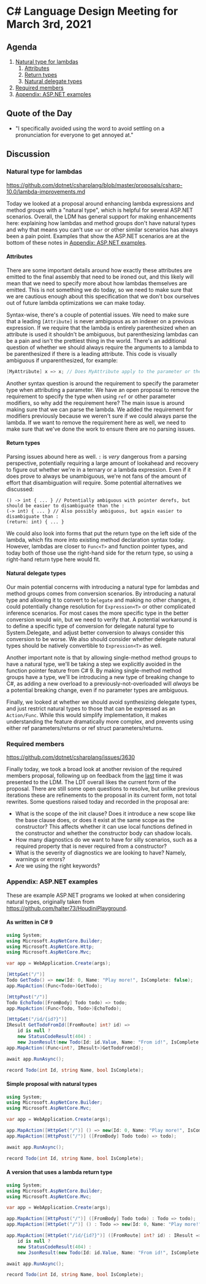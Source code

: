 # C# Language Design Meeting for March 3rd, 2021

## Agenda

1. [Natural type for lambdas](#natural-type-for-lambdas)
    1. [Attributes](#attributes)
    2. [Return types](#return-types)
    3. [Natural delegate types](#natural-delegate-types)
2. [Required members](#required-members)
3. [Appendix: ASP.NET examples](#appendix-aspnet-examples)

## Quote of the Day

- "I specifically avoided using the word to avoid settling on a pronunciation for everyone to get annoyed at."

## Discussion

### Natural type for lambdas

https://github.com/dotnet/csharplang/blob/master/proposals/csharp-10.0/lambda-improvements.md

Today we looked at a proposal around enhancing lambda expressions and method groups with a "natural type", which is helpful for several
ASP.NET scenarios. Overall, the LDM has general support for making enhancements here: explaining how lambdas and method groups don't have
natural types and why that means you can't use `var` or other similar scenarios has always been a pain point. Examples that show the
ASP.NET scenarios are at the bottom of these notes in [Appendix: ASP.NET examples](#appendix-aspnet-examples).

#### Attributes

There are some important details around how exactly these attributes are emitted to the final assembly that need to be ironed out, and this
likely will mean that we need to specify more about how lambdas themselves are emitted. This is not something we do today, so we need to make
sure that we are cautious enough about this specification that we don't box ourselves out of future lambda optimizations we can make today.

Syntax-wise, there's a couple of potential issues. We need to make sure that a leading `[Attribute]` is never ambiguous as an indexer on a
previous expression. If we require that the lambda is entirely parenthesized when an attribute is used it shouldn't be ambiguous, but
parenthesizing lambdas can be a pain and isn't the prettiest thing in the world. There's an additional question of whether we should always
require the arguments to a lambda to be parenthesized if there is a leading attribute. This code is visually ambiguous if unparenthesized,
for example:

```cs
[MyAttribute] x => x; // Does MyAttribute apply to the parameter or the entire lambda?
```

Another syntax question is around the requirement to specify the parameter type when attributing a parameter. We have an open proposal to
remove the requirement to specify the type when using `ref` or other parameter modifiers, so why add the requirement here? The main issue
is around making sure that we can parse the lambda. We added the requirement for modifiers previously because we weren't sure if we could
always parse the lambda. If we want to remove the requirement here as well, we need to make sure that we've done the work to ensure there
are no parsing issues.

#### Return types

Parsing issues abound here as well. `:` is _very_ dangerous from a parsing perspective, potentially requiring a large amount of lookahead and
recovery to figure out whether we're in a ternary or a lambda expression. Even if it does prove to always be unambiguous, we're not fans of
the amount of effort that disambiguation will require. Some potential alternatives we discussed:

```
() -> int { ... } // Potentially ambiguous with pointer derefs, but should be easier to disambiguate than the :
(-> int) { ... } // Also possibly ambiguous, but again easier to disambiguate than :
(return: int) { ... }
```

We could also look into forms that put the return type on the left side of the lambda, which fits more into existing method declaration
syntax today. However, lambdas are closer to `Func<T>` and function pointer types, and today both of those use the right-hand side for the
return type, so using a right-hand return type here would fit.

#### Natural delegate types

Our main potential concerns with introducing a natural type for lambdas and method groups comes from conversion scenarios. By introducing
a natural type and allowing it to convert to `Delegate` and making no other changes, it could potentially change resolution for `Expression<T>`
or other complicated inference scenarios. For most cases the more specific type in the better conversion would win, but we need to verify
that. A potential workaround is to define a specific type of conversion for delegate natural type to System.Delegate, and adjust better
conversion to always consider this conversion to be worse. We also should consider whether delegate natural types should be natively
convertible to `Expression<T>` as well.

Another important note is that by allowing single-method method groups to have a natural type, we'll be taking a step we explicitly avoided
in the function pointer feature from C# 9. By making single-method method groups have a type, we'll be introducing a new type of breaking
change to C#, as adding a new overload to a previously-not-overloaded will _always_ be a potential breaking change, even if no parameter
types are ambiguous.

Finally, we looked at whether we should avoid synthesizing delegate types, and just restrict natural types to those that can be expressed
as an `Action/Func`. While this would simplify implementation, it makes understanding the feature dramatically more complex, and prevents
using either ref parameters/returns or ref struct parameters/returns.

### Required members

https://github.com/dotnet/csharplang/issues/3630

Finally today, we took a broad look at another revision of the required members proposal, following up on feedback from the 
[last](LDM-2021-01-11.md#required-properties-simple-form) time it was presented to the LDM. The LDT overall likes the current form of the
proposal. There are still some open questions to resolve, but unlike previous iterations these are refinements to the proposal in its
current form, not total rewrites. Some questions raised today and recorded in the proposal are:

* What is the scope of the init clause? Does it introduce a new scope like the base clause does, or does it exist at the same scope as
the constructor? This affects whether it can use local functions defined in the constructor and whether the constructor body can shadow
locals.
* How many diagnostics do we want to have for silly scenarios, such as a required property that is never required from a constructor?
* What is the severity of diagnostics we are looking to have? Namely, warnings or errors?
* Are we using the right keywords?

### Appendix: ASP.NET examples

These are example ASP.NET programs we looked at when considering natural types, originally taken from https://github.com/halter73/HoudiniPlayground.

#### As written in C# 9

```cs
using System;
using Microsoft.AspNetCore.Builder;
using Microsoft.AspNetCore.Http;
using Microsoft.AspNetCore.Mvc;

var app = WebApplication.Create(args);

[HttpGet("/")]
Todo GetTodo() => new(Id: 0, Name: "Play more!", IsComplete: false);
app.MapAction((Func<Todo>)GetTodo);

[HttpPost("/")]
Todo EchoTodo([FromBody] Todo todo) => todo;
app.MapAction((Func<Todo, Todo>)EchoTodo);

[HttpGet("/id/{id?}")]
IResult GetTodoFromId([FromRoute] int? id) =>
    id is null ?
    new StatusCodeResult(404) :
    new JsonResult(new Todo(Id: id.Value, Name: "From id!", IsComplete: false));
app.MapAction((Func<int?, IResult>)GetTodoFromId);

await app.RunAsync();

record Todo(int Id, string Name, bool IsComplete);
```

#### Simple proposal with natural types

```cs
using System;
using Microsoft.AspNetCore.Builder;
using Microsoft.AspNetCore.Mvc;

var app = WebApplication.Create(args);

app.MapAction([HttpGet("/")] () => new(Id: 0, Name: "Play more!", IsComplete: false));
app.MapAction([HttpPost("/")] ([FromBody] Todo todo) => todo);

await app.RunAsync();

record Todo(int Id, string Name, bool IsComplete);
```

#### A version that uses a lambda return type

```cs
using System;
using Microsoft.AspNetCore.Builder;
using Microsoft.AspNetCore.Mvc;

var app = WebApplication.Create(args);

app.MapAction([HttpPost("/")] ([FromBody] Todo todo) : Todo => todo);
app.MapAction([HttpGet("/")] () : Todo => new(Id: 0, Name: "Play more!", IsComplete: false));

app.MapAction([HttpGet("/id/{id?}")] ([FromRoute] int? id) : IResult => 
    id is null ?
    new StatusCodeResult(404) :
    new JsonResult(new Todo(Id: id.Value, Name: "From id!", IsComplete: false)));

await app.RunAsync();

record Todo(int Id, string Name, bool IsComplete);
```
